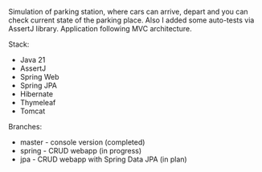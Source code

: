 Simulation of parking station, where cars can arrive, depart and you can check current state of the parking place.
Also I added some auto-tests via AssertJ library. Application following MVC architecture.

Stack:
- Java 21
- AssertJ
- Spring Web
- Spring JPA
- Hibernate
- Thymeleaf
- Tomcat


Branches:
- master - console version (completed)
- spring - CRUD webapp (in progress)
- jpa - CRUD webapp with Spring Data JPA (in plan)
